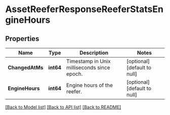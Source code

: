 # AssetReeferResponseReeferStatsEngineHours

## Properties
Name | Type | Description | Notes
------------ | ------------- | ------------- | -------------
**ChangedAtMs** | **int64** | Timestamp in Unix milliseconds since epoch. | [optional] [default to null]
**EngineHours** | **int64** | Engine hours of the reefer. | [optional] [default to null]

[[Back to Model list]](../README.md#documentation-for-models) [[Back to API list]](../README.md#documentation-for-api-endpoints) [[Back to README]](../README.md)


